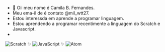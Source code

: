 - 👋 Oii meu nome é Camila B. Fernandes.
- Meu ema-il de é contato  @mil_wtt27.
- Estou interessda em aprende a programar linguagem.
- Estou aprendendo a programar recentimente a linguagem do Scratch e Javascript.
- 
![Scratch](https://img.shields.io/badge/Scratch-4D97FF?style=for-the-badge&logo=Scratch&logoColor=white) ✨ 
![JavaScript](https://img.shields.io/badge/JavaScript-323330?style=for-the-badge&logo=javascript&logoColor=F7DF1E) ✨
![Atom](https://img.shields.io/badge/Atom-66595C?style=for-the-badge&logo=Atom&logoColor=white)
